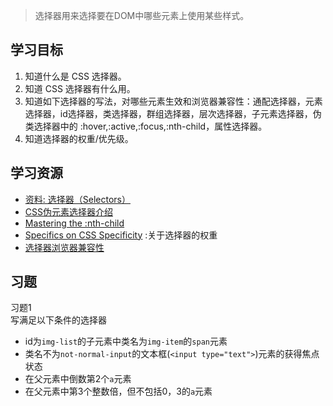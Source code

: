 > 选择器用来选择要在DOM中哪些元素上使用某些样式。

## 学习目标
1. 知道什么是 CSS 选择器。
1. 知道 CSS 选择器有什么用。
1. 知道如下选择器的写法，对哪些元素生效和浏览器兼容性：通配选择器，元素选择器，id选择器，类选择器，群组选择器，层次选择器，子元素选择器，伪类选择器中的 :hover,:active,:focus,:nth-child，属性选择器。
1. 知道选择器的权重/优先级。

## 学习资源
* [资料: 选择器（Selectors）](https://developer.mozilla.org/zh-CN/docs/Web/Guide/CSS/Getting_started/Selectors)
* [CSS伪元素选择器介绍](http://www.jianshu.com/p/a52ed387e540)
* [Mastering the :nth-child](http://nthmaster.com/)
* [Specifics on CSS Specificity](http://css-tricks.com/specifics-on-css-specificity/) :关于选择器的权重
* [选择器浏览器兼容性](http://kimblim.dk/css-tests/selectors/)

## 习题
习题1  
写满足以下条件的选择器
* id为`img-list`的子元素中类名为`img-item`的`span`元素
* 类名不为`not-normal-input`的文本框(`<input type="text">`)元素的获得焦点状态
* 在父元素中倒数第2个`a`元素
* 在父元素中第3个整数倍，但不包括0，3的`a`元素